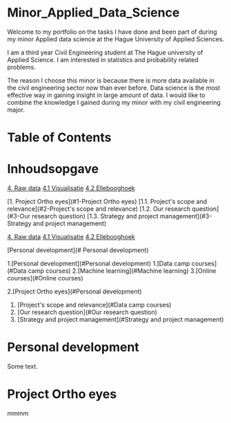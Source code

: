 # Minor_Applied_Data_Science
Welcome to my portfolio on the tasks I have done and been part of during my minor Applied data science at the Hague University of Applied Sciences. 

I am a third year Civil Engineering student at The Hague university of Applied Science. I am interested in statistics and probability related problems. 

The reason I choose this minor is because there is more data available in the civil engineering sector now than ever before. Data science is the most effective way in gaining insight in large amount of data. I would like to combine the knowledge I gained during my minor with my civil engineering major.  

# Table of Contents

# Inhoudsopgave 
[4. Raw data](#4-raw-data)
  [4.1 Visualisatie](#41-visualisatie)
  [4.2 Ellebooghoek](#42-ellebooghoek)
  
[1. Project Ortho eyes](#1-Project Ortho eyes)
  [1.1. Project's scope and relevance](#2-Project's scope and relevance)
  [1.2. Our research question](#3-Our research question)
  [1.3. Strategy and project management](#3-Strategy and project management)

[4. Raw data](#4-raw-data)
  [4.1 Visualisatie](#41-visualisatie)
  [4.2 Ellebooghoek](#42-ellebooghoek)

[Personal development](# Personal development)

1.[Personal development](#Personal development)
  1.[Data camp courses](#Data camp courses)
  2.[Machine learning](#Machine learning)
  3.[Online courses](#Online courses)

2.[Project Ortho eyes](#Personal development)
  1. [Project's scope and relevance](#Data camp courses)
  2. [Our research question](#Our research question)
  3. [Strategy and project management](#Strategy and project management)


# Personal development
Some text.
# Project Ortho eyes
mmmm
